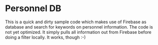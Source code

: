 # Personnel DB


This is a quick and dirty sample code which makes use of Firebase as database and search for keywords on personnel information. The code is not yet optimized. It simply pulls all information out from Firebase before doing a filter locally. It works, though :-)

